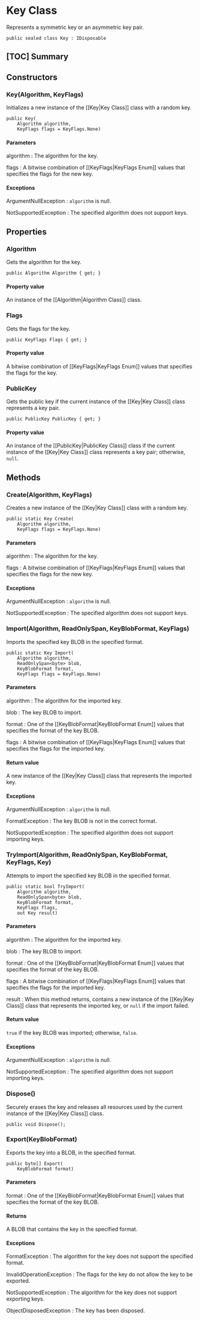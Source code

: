 # Key Class

Represents a symmetric key or an asymmetric key pair.

    public sealed class Key : IDisposable


## [TOC] Summary


## Constructors


### Key(Algorithm, KeyFlags)

Initializes a new instance of the [[Key|Key Class]] class with a random key.

    public Key(
        Algorithm algorithm,
        KeyFlags flags = KeyFlags.None)

#### Parameters

algorithm
: The algorithm for the key.

flags
: A bitwise combination of [[KeyFlags|KeyFlags Enum]] values that specifies
    the flags for the new key.

#### Exceptions

ArgumentNullException
: `algorithm` is null.

NotSupportedException
: The specified algorithm does not support keys.


## Properties


### Algorithm

Gets the algorithm for the key.

    public Algorithm Algorithm { get; }

#### Property value

An instance of the [[Algorithm|Algorithm Class]] class.


### Flags

Gets the flags for the key.

    public KeyFlags Flags { get; }

#### Property value

A bitwise combination of [[KeyFlags|KeyFlags Enum]] values that specifies the
flags for the key.


### PublicKey

Gets the public key if the current instance of the [[Key|Key Class]] class
represents a key pair.

    public PublicKey PublicKey { get; }

#### Property value

An instance of the [[PublicKey|PublicKey Class]] class if the current instance
of the [[Key|Key Class]] class represents a key pair; otherwise, `null`.


## Methods


### Create(Algorithm, KeyFlags)

Creates a new instance of the [[Key|Key Class]] class with a random key.

    public static Key Create(
        Algorithm algorithm,
        KeyFlags flags = KeyFlags.None)

#### Parameters

algorithm
: The algorithm for the key.

flags
: A bitwise combination of [[KeyFlags|KeyFlags Enum]] values that specifies
    the flags for the new key.

#### Exceptions

ArgumentNullException
: `algorithm` is null.

NotSupportedException
: The specified algorithm does not support keys.


### Import(Algorithm, ReadOnlySpan<byte>, KeyBlobFormat, KeyFlags)

Imports the specified key BLOB in the specified format.

    public static Key Import(
        Algorithm algorithm,
        ReadOnlySpan<byte> blob,
        KeyBlobFormat format,
        KeyFlags flags = KeyFlags.None)

#### Parameters

algorithm
: The algorithm for the imported key.

blob
: The key BLOB to import.

format
: One of the [[KeyBlobFormat|KeyBlobFormat Enum]] values that specifies the
    format of the key BLOB.

flags
: A bitwise combination of [[KeyFlags|KeyFlags Enum]] values that specifies
    the flags for the imported key.

#### Return value

A new instance of the [[Key|Key Class]] class that represents the imported key.

#### Exceptions

ArgumentNullException
: `algorithm` is null.

FormatException
: The key BLOB is not in the correct format.

NotSupportedException
: The specified algorithm does not support importing keys.


### TryImport(Algorithm, ReadOnlySpan<byte>, KeyBlobFormat, KeyFlags, Key)

Attempts to import the specified key BLOB in the specified format.

    public static bool TryImport(
        Algorithm algorithm,
        ReadOnlySpan<byte> blob,
        KeyBlobFormat format,
        KeyFlags flags,
        out Key result)

#### Parameters

algorithm
: The algorithm for the imported key.

blob
: The key BLOB to import.

format
: One of the [[KeyBlobFormat|KeyBlobFormat Enum]] values that specifies the
    format of the key BLOB.

flags
: A bitwise combination of [[KeyFlags|KeyFlags Enum]] values that specifies
    the flags for the imported key.

result
: When this method returns, contains a new instance of the [[Key|Key Class]]
    class that represents the imported key, or `null` if the import failed.

#### Return value

`true` if the key BLOB was imported; otherwise, `false`.

#### Exceptions

ArgumentNullException
: `algorithm` is null.

NotSupportedException
: The specified algorithm does not support importing keys.


### Dispose()

Securely erases the key and releases all resources used by the current instance
of the [[Key|Key Class]] class.

    public void Dispose();


### Export(KeyBlobFormat)

Exports the key into a BLOB, in the specified format.

    public byte[] Export(
        KeyBlobFormat format)


#### Parameters

format
: One of the [[KeyBlobFormat|KeyBlobFormat Enum]] values that specifies the
    format of the key BLOB.

#### Returns

A BLOB that contains the key in the specified format.

#### Exceptions

FormatException
: The algorithm for the key does not support the specified format.

InvalidOperationException
: The flags for the key do not allow the key to be exported.

NotSupportedException
: The algorithm for the key does not support exporting keys.

ObjectDisposedException
: The key has been disposed.

